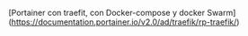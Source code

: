
[Portainer con traefit, con Docker-compose y docker Swarm] (https://documentation.portainer.io/v2.0/ad/traefik/rp-traefik/)
